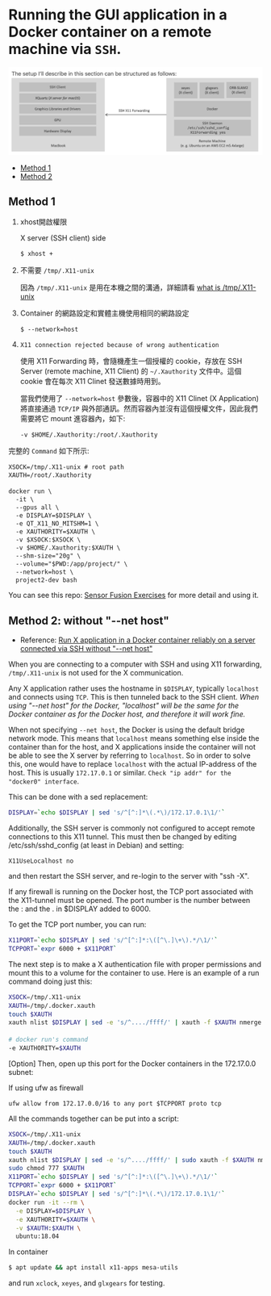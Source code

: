 # Running the GUI application in a Docker container on a remote machine via `SSH`.

![](images/mac_gui_docker_ssh.png)

- [Method 1](#method-1)
- [Method 2](#method-2-without---net-host)

## Method 1

1. xhost開啟權限

   X server (SSH client) side
   ```bash
   $ xhost +
   ```

2. 不需要 `/tmp/.X11-unix`

   因為 `/tmp/.X11-unix` 是用在本機之間的溝通，詳細請看 [what is /tmp/.X11-unix](https://github.com/kaka-lin/Notes/blob/master/DevOps/Docker/GUI%20in%20Container/01_docker_on_local.md#what-is-tmpx11-unix)

3. Container 的網路設定和實體主機使用相同的網路設定

    ```
    $ --network=host
    ```

4. `X11 connection rejected because of wrong authentication`

    使用 X11 Forwarding 時，會隨機產生一個授權的 cookie，存放在 SSH Server (remote machine, X11 Client) 的 `~/.Xauthority` 文件中。這個 cookie 會在每次 X11 Clinet 發送數據時用到。

    當我們使用了 `--network=host` 參數後，容器中的 X11 Clinet (X Application) 將直接通過 `TCP/IP` 與外部通訊。然而容器內並沒有這個授權文件，因此我們需要將它 mount 進容器內，如下:

    ```
    -v $HOME/.Xauthority:/root/.Xauthority
    ```

完整的 `Command` 如下所示:

```basd
XSOCK=/tmp/.X11-unix # root path
XAUTH=/root/.Xauthority

docker run \
  -it \
  --gpus all \
  -e DISPLAY=$DISPLAY \
  -e QT_X11_NO_MITSHM=1 \
  -e XAUTHORITY=$XAUTH \
  -v $XSOCK:$XSOCK \
  -v $HOME/.Xauthority:$XAUTH \
  --shm-size="20g" \
  --volume="$PWD:/app/project/" \
  --network=host \
  project2-dev bash
```

You can see this repo: [Sensor Fusion Exercises](https://github.com/kaka-lin/nd013-c2-fusion-exercises) for more detail and using it.

## Method 2: without "--net host"

- Reference: [Run X application in a Docker container reliably on a server connected via SSH without "--net host"](https://stackoverflow.com/questions/48235040/run-x-application-in-a-docker-container-reliably-on-a-server-connected-via-ssh-w)

When you are connecting to a computer with SSH and using X11 forwarding, `/tmp/.X11-unix` is not used for the X communication.

Any X application rather uses the hostname in `$DISPLAY`, typically `localhost` and connects using `TCP`. This is then tunneled back to the SSH client. *When using "--net host" for the Docker, "localhost" will be the same for the Docker container as for the Docker host, and therefore it will work fine.*

When not specifying `--net host`, the Docker is using the default bridge network mode. This means that `localhost` means something else inside the container than for the host, and X applications inside the container will not be able to see the X server by referring to `localhost`. So in order to solve this, one would have to replace `localhost` with the actual IP-address of the host. This is usually `172.17.0.1` or similar. `Check "ip addr" for the "docker0" interface`.

This can be done with a sed replacement:

```bash
DISPLAY=`echo $DISPLAY | sed 's/^[^:]*\(.*\)/172.17.0.1\1/'`
```

Additionally, the SSH server is commonly not configured to accept remote connections to this X11 tunnel. This must then be changed by editing /etc/ssh/sshd_config (at least in Debian) and setting:

```
X11UseLocalhost no
```
and then restart the SSH server, and re-login to the server with "ssh -X".

If any firewall is running on the Docker host, the TCP port associated with the X11-tunnel must be opened. The port number is the number between the : and the . in $DISPLAY added to 6000.

To get the TCP port number, you can run:

```bash
X11PORT=`echo $DISPLAY | sed 's/^[^:]*:\([^\.]\+\).*/\1/'`
TCPPORT=`expr 6000 + $X11PORT`
```

The next step is to make a X authentication file with proper permissions and mount this to a volume for the container to use. Here is an example of a run command doing just this:

```bash
XSOCK=/tmp/.X11-unix
XAUTH=/tmp/.docker.xauth
touch $XAUTH
xauth nlist $DISPLAY | sed -e 's/^..../ffff/' | xauth -f $XAUTH nmerge -

# docker run's command
-e XAUTHORITY=$XAUTH
```

[Option] Then, open up this port for the Docker containers in the 172.17.0.0 subnet:

If using ufw as firewall
```
ufw allow from 172.17.0.0/16 to any port $TCPPORT proto tcp
```

All the commands together can be put into a script:

```bash
XSOCK=/tmp/.X11-unix
XAUTH=/tmp/.docker.xauth
touch $XAUTH
xauth nlist $DISPLAY | sed -e 's/^..../ffff/' | sudo xauth -f $XAUTH nmerge -
sudo chmod 777 $XAUTH
X11PORT=`echo $DISPLAY | sed 's/^[^:]*:\([^\.]\+\).*/\1/'`
TCPPORT=`expr 6000 + $X11PORT`
DISPLAY=`echo $DISPLAY | sed 's/^[^:]*\(.*\)/172.17.0.1\1/'`
docker run -it --rm \
  -e DISPLAY=$DISPLAY \
  -e XAUTHORITY=$XAUTH \
  -v $XAUTH:$XAUTH \
  ubuntu:18.04
```

In container

```bash
$ apt update && apt install x11-apps mesa-utils
```

and run `xclock`, `xeyes`, and `glxgears` for testing.
